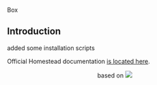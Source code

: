 Box

## Introduction

added some installation scripts

Official Homestead documentation [is located here](https://laravel.com/docs/homestead).

<p align="center">based on <img src="https://laravel.com/assets/img/components/logo-homestead.svg"></p>
